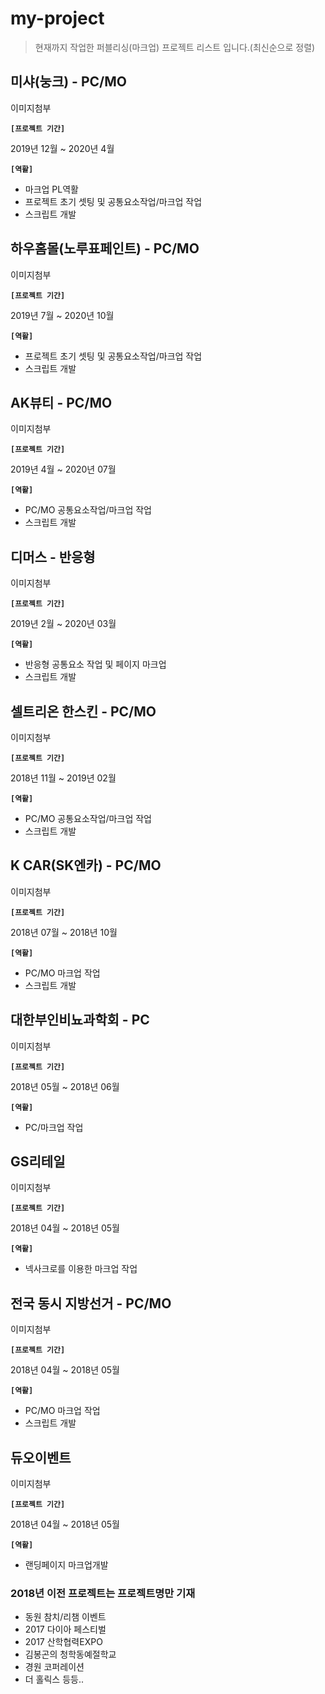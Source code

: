 # my-project
> 현재까지 작업한 퍼블리싱(마크업) 프로젝트 리스트 입니다.(최신순으로 정렬)

## 미샤(눙크) - PC/MO

이미지첨부

**`[프로젝트 기간]`**

2019년 12월 ~ 2020년 4월

**`[역활]`**

- 마크업 PL역활
- 프로젝트 초기 셋팅 및 공통요소작업/마크업 작업
- 스크립트 개발


## 하우홈몰(노루표페인트) - PC/MO

이미지첨부

**`[프로젝트 기간]`**

2019년 7월 ~ 2020년 10월

**`[역활]`**

- 프로젝트 초기 셋팅 및 공통요소작업/마크업 작업
- 스크립트 개발


## AK뷰티 - PC/MO

이미지첨부

**`[프로젝트 기간]`**

2019년 4월 ~ 2020년 07월

**`[역활]`**

- PC/MO 공통요소작업/마크업 작업
- 스크립트 개발


## 디머스 - 반응형

이미지첨부

**`[프로젝트 기간]`**

2019년 2월 ~ 2020년 03월

**`[역활]`**

- 반응형 공통요소 작업 및 페이지 마크업
- 스크립트 개발


## 셀트리온 한스킨 - PC/MO

이미지첨부

**`[프로젝트 기간]`**

2018년 11월 ~ 2019년 02월

**`[역활]`**

- PC/MO 공통요소작업/마크업 작업
- 스크립트 개발


## K CAR(SK엔카) - PC/MO

이미지첨부

**`[프로젝트 기간]`**

2018년 07월 ~ 2018년 10월

**`[역활]`**

- PC/MO 마크업 작업
- 스크립트 개발


## 대한부인비뇨과학회 - PC

이미지첨부

**`[프로젝트 기간]`**

2018년 05월 ~ 2018년 06월

**`[역활]`**

- PC/마크업 작업


## GS리테일

이미지첨부

**`[프로젝트 기간]`**

2018년 04월 ~ 2018년 05월

**`[역활]`**

- 넥사크로를 이용한 마크업 작업


## 전국 동시 지방선거 - PC/MO

이미지첨부

**`[프로젝트 기간]`**

2018년 04월 ~ 2018년 05월

**`[역활]`**

- PC/MO 마크업 작업
- 스크립트 개발


## 듀오이벤트

이미지첨부

**`[프로젝트 기간]`**

2018년 04월 ~ 2018년 05월

**`[역활]`**

- 랜딩페이지 마크업개발


### 2018년 이전 프로젝트는 프로젝트명만 기재

- 동원 참치/리챔 이벤트
- 2017 다이아 페스티벌
- 2017 산학협력EXPO
- 김봉곤의 청학동예절학교
- 경원 코퍼레이션
- 더 홀릭스 등등..
